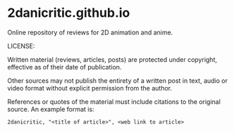 # 2danicritic.github.io

Online repository of reviews for 2D animation and anime.


LICENSE:

Written material (reviews, articles, posts) are protected under copyright, effective as of their date of publication.

Other sources may not publish the entirety of a written post in text, audio or video format without explicit permission from the author. 

References or quotes of the material must include citations to the original source. An example format is:

    2danicritic, "<title of article>", <web link to article>

